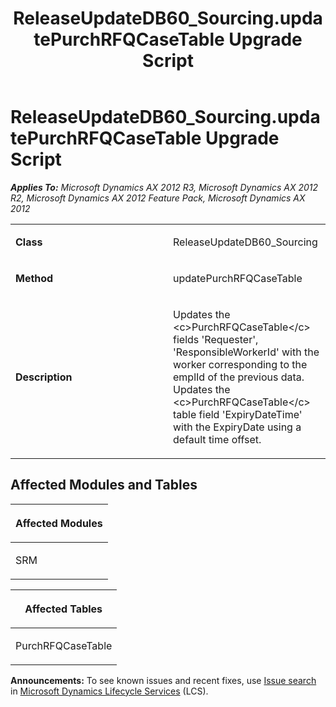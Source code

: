 ﻿---
title: ReleaseUpdateDB60_Sourcing.updatePurchRFQCaseTable Upgrade Script
TOCTitle: ReleaseUpdateDB60_Sourcing.updatePurchRFQCaseTable Upgrade Script
ms:assetid: 57774e6b-c921-7696-d45d-d1d4a1af967e
ms:mtpsurl: https://msdn.microsoft.com/en-us/library/JJ736229(v=AX.60)
ms:contentKeyID: 49708404
ms.date: 05/18/2015
mtps_version: v=AX.60
---

# ReleaseUpdateDB60\_Sourcing.updatePurchRFQCaseTable Upgrade Script 


_**Applies To:** Microsoft Dynamics AX 2012 R3, Microsoft Dynamics AX 2012 R2, Microsoft Dynamics AX 2012 Feature Pack, Microsoft Dynamics AX 2012_

<table>
<colgroup>
<col style="width: 50%" />
<col style="width: 50%" />
</colgroup>
<tbody>
<tr class="odd">
<td><p><strong>Class</strong></p></td>
<td><p>ReleaseUpdateDB60_Sourcing</p></td>
</tr>
<tr class="even">
<td><p><strong>Method</strong></p></td>
<td><p>updatePurchRFQCaseTable</p></td>
</tr>
<tr class="odd">
<td><p><strong>Description</strong></p></td>
<td><p>Updates the &lt;c&gt;PurchRFQCaseTable&lt;/c&gt; fields 'Requester', 'ResponsibleWorkerId' with the worker corresponding to the emplId of the previous data. Updates the &lt;c&gt;PurchRFQCaseTable&lt;/c&gt; table field 'ExpiryDateTime' with the ExpiryDate using a default time offset.</p></td>
</tr>
</tbody>
</table>


## Affected Modules and Tables

<table>
<colgroup>
<col style="width: 100%" />
</colgroup>
<thead>
<tr class="header">
<th><p>Affected Modules</p></th>
</tr>
</thead>
<tbody>
<tr class="odd">
<td><p>SRM</p></td>
</tr>
</tbody>
</table>


<table>
<colgroup>
<col style="width: 100%" />
</colgroup>
<thead>
<tr class="header">
<th><p>Affected Tables</p></th>
</tr>
</thead>
<tbody>
<tr class="odd">
<td><p>PurchRFQCaseTable</p></td>
</tr>
</tbody>
</table>

  
**Announcements:** To see known issues and recent fixes, use [Issue search](http://go.microsoft.com/fwlink/?linkid=389258) in [Microsoft Dynamics Lifecycle Services](http://go.microsoft.com/fwlink/?linkid=306505) (LCS).

